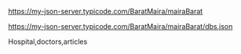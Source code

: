 https://my-json-server.typicode.com/BaratMaira/mairaBarat

https://my-json-server.typicode.com/BaratMaira/mairaBarat/dbs.json

Hospital,doctors,articles
